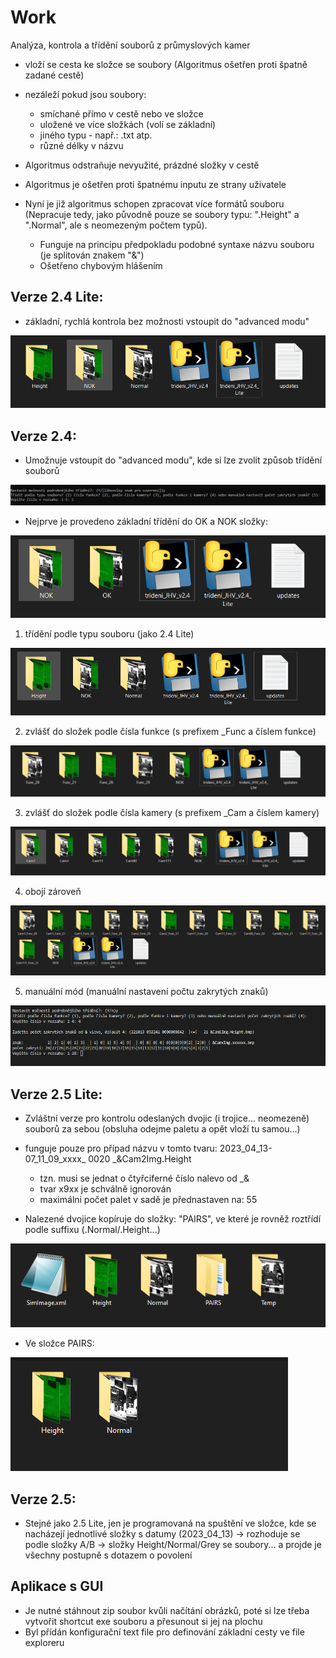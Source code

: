 # Work
Analýza, kontrola a třídění souborů z průmyslových kamer

- vloží se cesta ke složce se soubory (Algoritmus ošetřen proti špatně zadané cestě)
- nezáleží pokud jsou soubory: 
  - smíchané přímo v cestě nebo ve složce
  - uložené ve více složkách (volí se základní)
  - jiného typu - např.: .txt atp.
  - různé délky v názvu
                              
- Algoritmus odstraňuje nevyužité, prázdné složky v cestě
- Algoritmus je ošetřen proti špatnému inputu ze strany uživatele
- Nyní je již algoritmus schopen zpracovat více formátů souboru (Nepracuje tedy, jako původně pouze se soubory typu: ".Height" a ".Normal", ale s neomezeným počtem typů).
	- Funguje na principu předpokladu podobné syntaxe názvu souboru (je splitován znakem "&")
	- Ošetřeno chybovým hlášením

## Verze 2.4 Lite:
- základní, rychlá kontrola bez možnosti vstoupit do "advanced modu"

![ukázka verze 2.4 Lite](images/24lite.PNG)

## Verze 2.4:
- Umožnuje vstoupit do "advanced modu", kde si lze zvolit způsob třídění souborů

![ukázka verze 2.4 moznosti](images/24_moznosti.PNG)

- Nejprve je provedeno základní třídění do OK a NOK složky:

![ukázka verze 2.4 základ](images/24_basic.PNG)

1) třídění podle typu souboru (jako 2.4 Lite)

![ukázka verze 2.4 - podle typu](images/24_type.PNG)


2) zvlášť do složek podle čísla funkce (s prefixem _Func a číslem funkce)

![ukázka verze 2.4-funkce](images/24func.PNG)

3) zvlášť do složek podle čísla kamery (s prefixem _Cam a číslem kamery)

![ukázka verze 2.4-camera](images/24cam.PNG)

4) obojí zároveň

![ukázka verze 2.4-both](images/24both.PNG)

5) manuální mód (manuální nastavení počtu zakrytých znaků)

![ukázka mannual. módu 2.4](images/24_manual.PNG)

## Verze 2.5 Lite:

- Zvláštní verze pro kontrolu odeslaných dvojic (i trojice... neomezeně) souborů za sebou (obsluha odejme paletu a opět vloží tu samou...)

- funguje pouze pro případ názvu v tomto tvaru: 2023_04_13-07_11_09_xxxx_   0020   _&Cam2Img.Height
	- tzn. musi se jednat o čtyřciferné číslo nalevo od _&
	- tvar x9xx je schválně ignorován
	- maximálni počet palet v sadě je přednastaven na: 55


- Nalezené dvojice kopíruje do složky: "PAIRS", ve které je rovněž roztřídí podle suffixu (.Normal/.Height...)

![ukázka verze 2.5 Lite](images/25basic.PNG)

- Ve složce PAIRS:

![ukázka verze 2.5 Lite pairs](images/25pairs.PNG)

## Verze 2.5:
- Stejné jako 2.5 Lite, jen je programovaná na spuštění ve složce, kde se nacházejí jednotlivé složky s datumy (2023_04_13) -> rozhoduje se podle složky A/B -> složky Height/Normal/Grey se soubory... a projde je všechny postupně s dotazem o povolení

## Aplikace s GUI
- Je nutné stáhnout zip soubor kvůli načítání obrázků, poté si lze třeba vytvořit shortcut exe souboru a přesunout si jej na plochu
- Byl přídán konfigurační text file pro definování základní cesty ve file exploreru